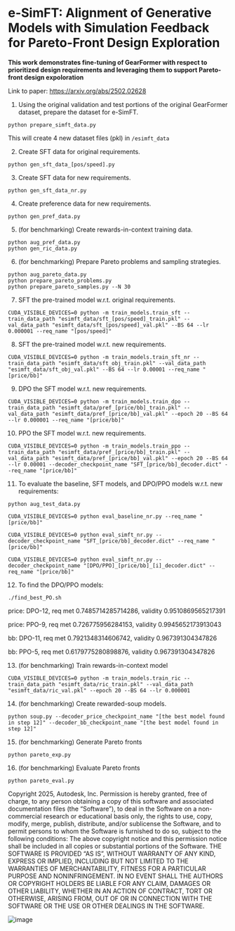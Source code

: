 # e-SimFT: Alignment of Generative Models with Simulation Feedback for Pareto-Front Design Exploration

**This work demonstrates fine-tuning of GearFormer with respect to prioritized design requirements and leveraging them to support Pareto-front design expoloration**

Link to paper: https://arxiv.org/abs/2502.02628

1. Using the original validation and test portions of the original GearFormer dataset, prepare the dataset for e-SimFT.

```
python prepare_simft_data.py
```

This will create 4 new dataset files (pkl) in `/esimft_data`

2. Create SFT data for original requirements.

```
python gen_sft_data_[pos/speed].py
```

3. Create SFT data for new requirements.

```
python gen_sft_data_nr.py
```

4. Create preference data for new requirements.

```
python gen_pref_data.py
```

5. (for benchmarking) Create rewards-in-context training data.

```
python aug_pref_data.py
python gen_ric_data.py
```

6. (for benchmarking) Prepare Pareto problems and sampling strategies.

```
python aug_pareto_data.py
python prepare_pareto_problems.py
python prepare_pareto_samples.py --N 30
```

7. SFT the pre-trained model w.r.t. original requirements.

```
CUDA_VISIBLE_DEVICES=0 python -m train_models.train_sft --train_data_path "esimft_data/sft_[pos/speed]_train.pkl" --val_data_path "esimft_data/sft_[pos/speed]_val.pkl" --BS 64 --lr 0.000001 --req_name "[pos/speed]"
```

8. SFT the pre-trained model w.r.t. new requirements.

```
CUDA_VISIBLE_DEVICES=0 python -m train_models.train_sft_nr --train_data_path "esimft_data/sft_obj_train.pkl" --val_data_path "esimft_data/sft_obj_val.pkl" --BS 64 --lr 0.00001 --req_name "[price/bb]"
```


9. DPO the SFT model w.r.t. new requirements.

```
CUDA_VISIBLE_DEVICES=0 python -m train_models.train_dpo --train_data_path "esimft_data/pref_[price/bb]_train.pkl" --val_data_path "esimft_data/pref_[price/bb]_val.pkl" --epoch 20 --BS 64 --lr 0.000001 --req_name "[price/bb]"
```

10. PPO the SFT model w.r.t. new requirements.

```
CUDA_VISIBLE_DEVICES=0 python -m train_models.train_ppo --train_data_path "esimft_data/pref_[price/bb]_train.pkl" --val_data_path "esimft_data/pref_[price/bb]_val.pkl" --epoch 20 --BS 64 --lr 0.00001 --decoder_checkpoint_name "SFT_[price/bb]_decoder.dict" --req_name "[price/bb]"
```

11. To evaluate the baseline, SFT models, and DPO/PPO models w.r.t. new requirements:

```
python aug_test_data.py

CUDA_VISIBLE_DEVICES=0 python eval_baseline_nr.py --req_name "[price/bb]"

CUDA_VISIBLE_DEVICES=0 python eval_simft_nr.py --decoder_checkpoint_name "SFT_[price/bb]_decoder.dict" --req_name "[price/bb]"

CUDA_VISIBLE_DEVICES=0 python eval_simft_nr.py --decoder_checkpoint_name "[DPO/PPO]_[price/bb]_[i]_decoder.dict" --req_name "[price/bb]"
```

12. To find the DPO/PPO models:

```
./find_best_PO.sh
```

price: DPO-12, req met 0.7485714285714286, validity 0.9510869565217391

price: PPO-9, req met 0.726775956284153, validity 0.9945652173913043

bb: DPO-11, req met 0.7921348314606742, validity 0.967391304347826

bb: PPO-5, req met 0.6179775280898876, validity 0.967391304347826

13. (for benchmarking) Train rewards-in-context model

```
CUDA_VISIBLE_DEVICES=0 python -m train_models.train_ric --train_data_path "esimft_data/ric_train.pkl" --val_data_path "esimft_data/ric_val.pkl" --epoch 20 --BS 64 --lr 0.000001
```

14. (for benchmarking) Create rewarded-soup models. 

```
python soup.py --decoder_price_checkpoint_name "[the best model found in step 12]" --decoder_bb_checkpoint_name "[the best model found in step 12]"
```

15. (for benchmarking) Generate Pareto fronts

```
python pareto_exp.py
```

16. (for benchmarking) Evaluate Pareto fronts

```
python pareto_eval.py
```


Copyright 2025, Autodesk, Inc.
Permission is hereby granted, free of charge, to any person obtaining a copy of this software and associated documentation files (the “Software”), to deal in the Software on a non-commercial research or educational basis only, the rights to use, copy, modify, merge, publish, distribute, and/or sublicense the Software, and to permit persons to whom the Software is furnished to do so, subject to the following conditions:
The above copyright notice and this permission notice shall be included in all copies or substantial portions of the Software.
THE SOFTWARE IS PROVIDED “AS IS”, WITHOUT WARRANTY OF ANY KIND, EXPRESS OR IMPLIED, INCLUDING BUT NOT LIMITED TO THE WARRANTIES OF MERCHANTABILITY, FITNESS FOR A PARTICULAR PURPOSE AND NONINFRINGEMENT. IN NO EVENT SHALL THE AUTHORS OR COPYRIGHT HOLDERS BE LIABLE FOR ANY CLAIM, DAMAGES OR OTHER LIABILITY, WHETHER IN AN ACTION OF CONTRACT, TORT OR OTHERWISE, ARISING FROM, OUT OF OR IN CONNECTION WITH THE SOFTWARE OR THE USE OR OTHER DEALINGS IN THE SOFTWARE.

![image](https://github.com/user-attachments/assets/f46a3919-2f3d-49f0-8199-d2c2bdcb115f)
